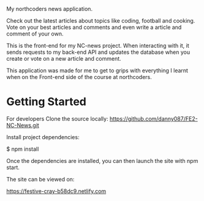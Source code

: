 My northcoders news application.

Check out the latest articles about topics like coding, football and cooking. Vote on your best articles and comments and even write a article and comment of your own.

This is the front-end for my NC-news project. When interacting  with it, it sends requests to my back-end API and updates the database when you create or vote on a new article and comment.

This application was made for me to get to grips with everything I learnt when on the Front-end side of the course at northcoders.


# Getting Started


For developers
Clone the source locally: https://github.com/danny087/FE2-NC-News.git

Install project dependencies:

$ npm install

Once the dependencies are installed, you can then launch the site with npm start.


The site can be viewed on:

https://festive-cray-b58dc9.netlify.com


